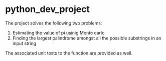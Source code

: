 # python_dev_project
The project solves the following two problems:
1. Estimating the value of pi usinig Monte carlo
2. Finding the largest palindrome amongst all the possible substrings in an input string

The associated unit tests to the function are provided as well.  
